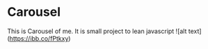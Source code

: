 # Carousel
This is Carousel of me. It is small project to lean javascript
![alt text] (https://ibb.co/fPtkxy)
